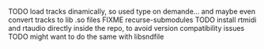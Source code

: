 TODO load tracks dinamically, so used type on demande... and maybe even convert tracks to lib .so files
FIXME recurse-submodules
TODO install rtmidi and rtaudio directly inside the repo, to avoid version compatibility issues
TODO might want to do the same with libsndfile
